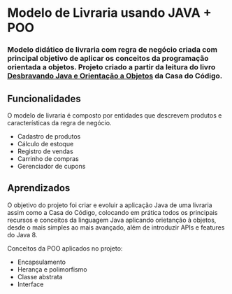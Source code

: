 #  Modelo de Livraria usando JAVA + POO

### Modelo didático de livraria com regra de negócio criada com principal objetivo de aplicar os conceitos da programação orientada a objetos. Projeto criado a partir da leitura do livro [Desbravando Java e Orientação a Objetos](https://www.casadocodigo.com.br/pages/sumario-orientacao-objetos-java) da Casa do Código.


## Funcionalidades

O modelo de livraria é composto por entidades que descrevem produtos e características da regra de negócio.

- Cadastro de produtos
- Cálculo de estoque
- Registro de vendas
- Carrinho de compras
- Gerenciador de cupons


## Aprendizados

O objetivo do projeto foi criar e evoluir a aplicação Java de uma livraria assim como a Casa do Código, colocando em prática todos os principais recursos e conceitos da linguagem Java aplicando orietanção à objetos, desde o mais simples ao mais avançado, além de introduzir APIs e features do Java 8.

Conceitos da POO aplicados no projeto:

- Encapsulamento
- Herança e polimorfismo
- Classe abstrata
- Interface
